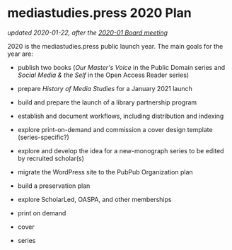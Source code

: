 # mediastudies.press 2020 Plan

*updated 2020-01-22, after the [2020-01 Board meeting](https://github.com/mediastudiespress/organization/blob/master/operations/board_meetings/agenda_and_minutes_2020-01-10.md)*

2020 is the mediastudies.press public launch year. The main goals for the year are:

* publish two books (*Our Master's Voice* in the Public Domain series and *Social Media & the Self* in the Open Access Reader series)
* prepare *History of Media Studies* for a January 2021 launch
* build and prepare the launch of a library partnership program
* establish and document workflows, including distribution and indexing
* explore print-on-demand and commission a cover design template (series-specific?)
* explore and develop the idea for a new-monograph series to be edited by recruited scholar(s)
* migrate the WordPress site to the PubPub Organization plan
* build a preservation plan
* explore ScholarLed, OASPA, and other memberships



* print on demand
* cover
* series